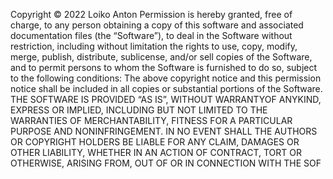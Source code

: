 Copyright © 2022 Loiko Anton
Permission is hereby granted, free of charge, to any person obtaining a
copy of this software and associated documentation files (the
“Software”), to deal in the Software without restriction, including without
limitation the rights to use, copy, modify, merge, publish, distribute,
sublicense, and/or sell copies of the Software, and to permit persons to
whom the Software is furnished to do so, subject to the following
conditions:
The above copyright notice and this permission notice shall be included
in all copies or substantial portions of the Software.
THE SOFTWARE IS PROVIDED “AS IS”, WITHOUT WARRANTYOF
ANYKIND, EXPRESS OR IMPLIED, INCLUDING BUT NOT LIMITED
TO THE WARRANTIES OF MERCHANTABILITY, FITNESS FOR A
PARTICULAR PURPOSE AND NONINFRINGEMENT. IN NO EVENT
SHALL THE AUTHORS OR COPYRIGHT HOLDERS BE LIABLE FOR
ANY CLAIM, DAMAGES OR OTHER LIABILITY, WHETHER IN AN
ACTION OF CONTRACT, TORT OR OTHERWISE, ARISING FROM,
OUT OF OR IN CONNECTION WITH THE SOF
